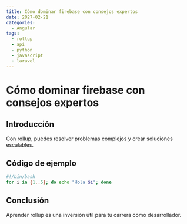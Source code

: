 ```yaml
---
title: Cómo dominar firebase con consejos expertos
date: 2027-02-21
categories:
  - Angular
tags:
  - rollup
  - api
  - python
  - javascript
  - laravel
---
```


# Cómo dominar firebase con consejos expertos

## Introducción

Con rollup, puedes resolver problemas complejos y crear soluciones escalables.

## Código de ejemplo

```bash
#!/bin/bash
for i in {1..5}; do echo "Hola $i"; done
```

## Conclusión

Aprender rollup es una inversión útil para tu carrera como desarrollador.